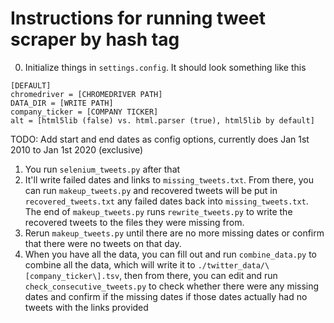# Instructions for running tweet scraper by hash tag

0.  Initialize things in `settings.config`. It should look something like this 
```
[DEFAULT]
chromedriver = [CHROMEDRIVER PATH]
DATA_DIR = [WRITE PATH]
company_ticker = [COMPANY TICKER]
alt = [html5lib (false) vs. html.parser (true), html5lib by default]
```
TODO: Add start and end dates as config options, currently does Jan 1st 2010 to Jan 1st 2020 (exclusive)
1.  You run `selenium_tweets.py` after that
2.  It'll write failed dates and links to `missing_tweets.txt`. From there, you can run `makeup_tweets.py`
    and recovered tweets will be put in `recovered_tweets.txt` any failed dates back into `missing_tweets.txt`. 
    The end of `makeup_tweets.py` runs `rewrite_tweets.py` to write the recovered tweets to the files they 
    were missing from.
3.  Rerun `makeup_tweets.py` until there are no more missing dates or confirm that there were no tweets on that day. 
4.  When you have all the data, you can fill out and run `combine_data.py` to combine all the data, which will 
    write it to `./twitter_data/\[company_ticker\].tsv`, then from there, you can edit and run 
    `check_consecutive_tweets.py` to check whether there were any missing dates and confirm if the missing dates
    if those dates actually had no tweets with the links provided
